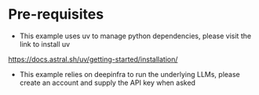 # Pre-requisites

- This example uses uv to manage python dependencies, please visit the link to install uv

https://docs.astral.sh/uv/getting-started/installation/

- This example relies on deepinfra to run the underlying LLMs, please create an account and supply the API key when asked
